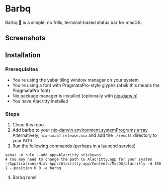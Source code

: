# Barbq

Barbq 🍖 is a simple, no frills, terminal-based status bar for macOS.

## Screenshots

## Installation

### Prerequisites

* You're using the yabai tiling window manager on your system
* You're using a font with PragmataPro-style glyphs (afaik this means the PragmataPro font)
* Nix package manager is installed (optionally with [nix-darwin](https://github.com/LnL7/nix-darwin))
* You have Alacritty installed

### Steps

1. Clone this repo
2. Add barbq to your [nix-darwin environment.systemPrograms array](https://github.com/bkase/life/blob/8c9f03973da0daffb3efc2a53b5e6d3a82644ac1/darwin-configuration.nix#L7..L17). Alternatively, `nix-build release.nix` and add the `./result` directory to your `PATH`
3. Run the following commands (perhaps in a [launchd service](https://github.com/bkase/life/blob/e1fb8c0acf886cf9a65b090f9c797291124c7e54/darwin-configuration.nix#L31..L46))

```
yabai -m rule --add app=Alacritty sticky=on
# You may need to change the path to Alacritty.app for your system
~/Applications/Nix\ Apps/Alacritty.app/Contents/MacOS/alacritty -d 180 1 --position 0 0 -e barbq
```

4. Barbq runs!
